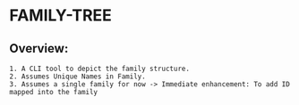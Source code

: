 # FAMILY-TREE

## Overview:
    1. A CLI tool to depict the family structure.
    2. Assumes Unique Names in Family.
    3. Assumes a single family for now -> Immediate enhancement: To add ID mapped into the family
